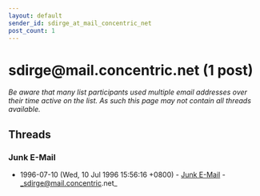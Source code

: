 ```yaml
---
layout: default
sender_id: sdirge_at_mail_concentric_net
post_count: 1
---
```


# sdirge<span>@</span>mail.concentric.net (1 post)

_Be aware that many list participants used multiple email addresses over their time active on the list. As such this page may not contain all threads available._

## Threads

### Junk E-Mail
+ 1996-07-10 (Wed, 10 Jul 1996 15:56:16 +0800) - [Junk E-Mail](/archive/1996/07/107c7b54fb3284bb0497f50678c2ddb62bba37ec22aaaaa40532b07ad6515c23) - _sdirge@mail.concentric.net_

